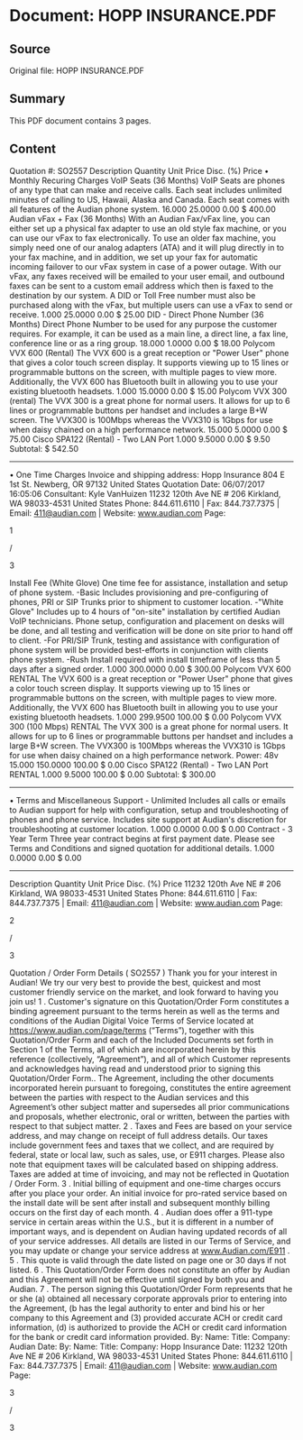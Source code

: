 # Document: HOPP INSURANCE.PDF

## Source
Original file: HOPP INSURANCE.PDF

## Summary
This PDF document contains 3 pages.

## Content
Quotation #: 
SO2557
Description
Quantity
Unit Price
Disc. (%)
Price
• 
Monthly Recuring Charges
VoIP Seats (36 Months)
VoIP Seats are phones of any type that can make and receive calls. 
Each seat includes
unlimited minutes of calling to US, Hawaii, Alaska and Canada. 
Each seat comes with all
features of the Audian phone system.
16.000
25.0000
0.00
$ 
400.00
Audian vFax + Fax (36 Months)
With an Audian Fax/vFax line, you can either set up a physical fax adapter to use an old
style fax machine, or you can use our vFax to fax electronically. 
To use an older fax
machine, you simply need one of our analog adapters (ATA) and it will plug directly in to
your fax machine, and in addition, we set up your fax for automatic incoming failover to our
vFax system in case of a power outage. 
With our vFax, any faxes received will be emailed
to your user email, and outbound faxes can be sent to a custom email address which then
is faxed to the destination by our system. 
A DID or Toll Free number must also be
purchased along with the vFax, but multiple users can use a vFax to send or receive.
1.000
25.0000
0.00
$ 
25.00
DID - Direct Phone Number (36 Months)
Direct Phone Number to be used for any purpose the customer requires. For example, it
can be used as a main line, a direct line, a fax line, conference line or as a ring group.
18.000
1.0000
0.00
$ 
18.00
Polycom VVX 600 (Rental)
The VVX 600 is a great reception or "Power User" phone that gives a color touch screen
display. 
It supports viewing up to 15 lines or programmable buttons on the screen, with
multiple pages to view more. 
Additionally, the VVX 600 has Bluetooth built in allowing you to
use your existing bluetooth headsets.
1.000
15.0000
0.00
$ 
15.00
Polycom VVX 300 (rental)
The VVX 300 is a great phone for normal users. 
It allows for up to 6 lines or programmable
buttons per handset and includes a large B+W screen. 
The VVX300 is 100Mbps whereas
the VVX310 is 1Gbps for use when daisy chained on a high performance network.
15.000
5.0000
0.00
$ 
75.00
Cisco SPA122 (Rental) - Two LAN Port
1.000
9.5000
0.00
$ 
9.50
Subtotal: 
$ 542.50
***
• 
One Time Charges
Invoice and shipping address:
Hopp Insurance
804 E 1st St.
Newberg, OR 97132
United States
Quotation Date:
06/07/2017 16:05:06
Consultant:
Kyle VanHuizen
11232 120th Ave NE # 206
Kirkland, WA 98033-4531
United States
Phone: 844.611.6110 | Fax: 844.737.7375 | Email: 411@audian.com | Website: www.audian.com
Page:
 
1
 
/
 
3

Install Fee (White Glove)
One time fee for assistance, installation and setup of phone system. 
-Basic Includes provisioning and pre-configuring of phones, PRI or SIP Trunks prior to
shipment to customer location.
-"White Glove" Includes up to 4 hours of "on-site" installation by certified Audian VoIP
technicians. 
Phone setup, configuration and placement on desks will be done, and all
testing and verification will be done on site prior to hand off to client. 
-For PRI/SIP Trunk, testing and assistance with configuration of phone system will be
provided best-efforts in conjunction with clients phone system.
-Rush Install required with install timeframe of less than 5 days after a signed order.
1.000
300.0000
0.00
$ 
300.00
Polycom VVX 600 RENTAL
The VVX 600 is a great reception or "Power User" phone that gives a color touch screen
display. 
It supports viewing up to 15 lines or programmable buttons on the screen, with
multiple pages to view more. 
Additionally, the VVX 600 has Bluetooth built in allowing you to
use your existing bluetooth headsets.
1.000
299.9500
100.00
$ 
0.00
Polycom VVX 300 (100 Mbps) RENTAL
The VVX 300 is a great phone for normal users. 
It allows for up to 6 lines or programmable
buttons per handset and includes a large B+W screen. 
The VVX300 is 100Mbps whereas
the VVX310 is 1Gbps for use when daisy chained on a high performance network.
Power: 48v
15.000
150.0000
100.00
$ 
0.00
Cisco SPA122 (Rental) - Two LAN Port RENTAL
1.000
9.5000
100.00
$ 
0.00
Subtotal: 
$ 300.00
***
• 
Terms and Miscellaneous
Support - Unlimited
Includes all calls or emails to Audian support for help with configuration, setup and
troubleshooting of phones and phone service. 
Includes site support at Audian's discretion
for troubleshooting at customer location.
1.000
0.0000
0.00
$ 
0.00
Contract - 3 Year Term
Three year contract begins at first payment date. 
Please see Terms and Conditions and
signed quotation for additional details.
1.000
0.0000
0.00
$ 
0.00
***
Description
Quantity
Unit Price
Disc. (%)
Price
11232 120th Ave NE # 206
Kirkland, WA 98033-4531
United States
Phone: 844.611.6110 | Fax: 844.737.7375 | Email: 411@audian.com | Website: www.audian.com
Page:
 
2
 
/
 
3

Quotation / Order Form Details (
SO2557
)
Thank you for your interest in Audian! We try our very best to provide the best, quickest and most customer friendly service on the
market, and look forward to having you join us!
1
. 
Customer's signature on this Quotation/Order Form constitutes a binding agreement pursuant to the terms herein as well as the terms and conditions of
the Audian Digital Voice Terms of Service 
located at 
https://www.audian.com/page/terms (“Terms”), together with this Quotation/Order Form and each of
the Included Documents set forth in Section 1 of the Terms, all of which are incorporated herein by this reference (collectively, “Agreement”), and all of
which Customer represents and acknowledges having read and understood prior to signing this Quotation/Order Form.. The Agreement, including the
other documents incorporated herein pursuant to foregoing, constitutes the entire agreement between the parties with respect to the Audian services and
this Agreement’s other subject matter and supersedes all prior communications and proposals, whether electronic, oral or written, between the parties
with respect to that subject matter.
2
. 
Taxes and Fees are based on your service address, and may change on receipt of full address details. Our taxes include government fees and taxes that
we collect, and are required by federal, state or local law, such as sales, use, or E911 charges. Please also note that equipment taxes will be calculated
based on shipping address. 
Taxes are added at time of invoicing, and may not be reflected in Quotation / Order Form.
3
. 
Initial billing of equipment and one-time charges occurs after you place your order. An initial invoice for pro-rated service based on the install date will be
sent after install and subsequent monthly billing occurs on the first day of each month.
4
. 
Audian does offer a 911-type service in certain areas within the U.S., but it is different in a number of important ways, and is dependent on Audian having
updated records of all of your service addresses. All details are listed in our Terms of Service, and you may update or change your service address at
www.Audian.com/E911 .
5
. 
This quote is valid through the date listed on page one or 30 days if not listed.
6
. 
This Quotation/Order Form does not constitute an offer by Audian and this Agreement will not be effective until signed by both you and Audian.
7
. 
The person signing this Quotation/Order Form represents that he or she (a) obtained all necessary corporate approvals prior to entering into the
Agreement, (b has the legal authority to enter and bind his or her company to this Agreement and (3) provided accurate ACH or credit card information, (d)
is authorized to provide the ACH or credit card information for the bank or credit card information provided.
By: 
Name: 
Title: 
Company: 
Audian
Date: 
By: 
Name: 
Title: 
Company: 
Hopp Insurance
Date: 
11232 120th Ave NE # 206
Kirkland, WA 98033-4531
United States
Phone: 844.611.6110 | Fax: 844.737.7375 | Email: 411@audian.com | Website: www.audian.com
Page:
 
3
 
/
 
3

